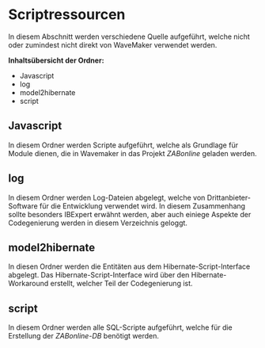 Scriptressourcen
================

In diesem Abschnitt werden verschiedene Quelle aufgeführt, welche nicht oder 
zumindest nicht direkt von WaveMaker verwendet werden.

**Inhaltsübersicht der Ordner:**

* Javascript
* log
* model2hibernate
* script
 
## Javascript
In diesem Ordner werden Scripte aufgeführt, welche als Grundlage für Module 
dienen, die in Wavemaker in das Projekt *ZABonline* geladen werden.         

## log
In diesem Ordner werden Log-Dateien abgelegt, welche von Drittanbieter-Software 
für die Entwicklung verwendet wird. In diesem Zusammenhang sollte besonders 
IBExpert erwähnt werden, aber auch einiege Aspekte der Codegenierung 
werden in diesem Verzeichnis geloggt.     

## model2hibernate
In diesen Ordner werden die Entitäten aus dem Hibernate-Script-Interface abgelegt. 
Das Hibernate-Script-Interface wird über den Hibernate-Workaround erstellt, welcher
Teil der Codegenierung ist.      

## script
In diesem Ordner werden alle SQL-Scripte aufgeführt, welche für die Erstellung 
der *ZABonline-DB* benötigt werden.      